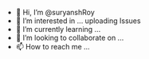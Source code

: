 - 👋 Hi, I’m @suryanshRoy
- 👀 I’m interested in ... uploading Issues
- 🌱 I’m currently learning ...
- 💞️ I’m looking to collaborate on ...
- 📫 How to reach me ...

<!---
suryanshRoy/suryanshRoy is a ✨ special ✨ repository because its `README.md` (this file) appears on your GitHub profile.
You can click the Preview link to take a look at your changes.
--->
